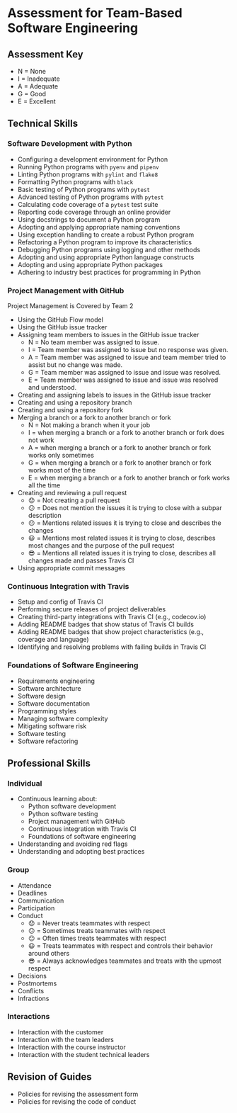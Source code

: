 # Assessment for Team-Based Software Engineering

## Assessment Key

* N = None
* I = Inadequate
* A = Adequate
* G = Good
* E = Excellent

## Technical Skills

### Software Development with Python

* Configuring a development environment for Python
* Running Python programs with `pyenv` and `pipenv`
* Linting Python programs with `pylint` and `flake8`
* Formatting Python programs with `black`
* Basic testing of Python programs with `pytest`
* Advanced testing of Python programs with `pytest`
* Calculating code coverage of a `pytest` test suite
* Reporting code coverage through an online provider
* Using docstrings to document a Python program
* Adopting and applying appropriate naming conventions
* Using exception handling to create a robust Python program
* Refactoring a Python program to improve its characteristics
* Debugging Python programs using logging and other methods
* Adopting and using appropriate Python language constructs
* Adopting and using appropriate Python packages
* Adhering to industry best practices for programming in Python

### Project Management with GitHub

Project Management is Covered by Team 2

* Using the GitHub Flow model
* Using the GitHub issue tracker
* Assigning team members to issues in the GitHub issue tracker
  * N = No team member was assigned to issue.
  * I = Team member was assigned to issue but no response was given.
  * A = Team member was assigned to issue and team member tried to assist
  but no change was made.
  * G = Team member was assigned to issue and issue was resolved.
  * E = Team member was assigned to issue and issue was resolved and understood.
* Creating and assigning labels to issues in the GitHub issue tracker
* Creating and using a repository branch
* Creating and using a repository fork
* Merging a branch or a fork to another branch or fork
  * N = Not making a branch when it your job
  * I = when merging a branch or a fork to another branch or fork does not work
  * A = when merging a branch or a fork to another branch or fork works only
  sometimes
  * G = when merging a branch or a fork to another branch or fork works most of
  the time
  * E = when merging a branch or a fork to another branch or fork works all the
  time
* Creating and reviewing a pull request
  * :disappointed: = Not creating a pull request
  * :confused: = Does not mention the issues it is trying to close with a subpar
  description
  * :neutral_face: = Mentions related issues it is trying to close and describes
  the changes
  * :smiley: = Mentions most related issues it is trying to close, describes
  most changes and the purpose of the pull request
  * :sunglasses: = Mentions all related issues it is trying to close, describes
  all changes made and passes Travis CI
* Using appropriate commit messages

### Continuous Integration with Travis

* Setup and config of Travis CI
* Performing secure releases of project deliverables
* Creating third-party integrations with Travis CI (e.g., codecov.io)
* Adding README badges that show status of Travis CI builds
* Adding README badges that show project characteristics (e.g., coverage and
  language)
* Identifying and resolving problems with failing builds in Travis CI

### Foundations of Software Engineering

* Requirements engineering
* Software architecture
* Software design
* Software documentation
* Programming styles
* Managing software complexity
* Mitigating software risk
* Software testing
* Software refactoring

## Professional Skills

### Individual

* Continuous learning about:
  * Python software development
  * Python software testing
  * Project management with GitHub
  * Continuous integration with Travis CI
  * Foundations of software engineering
* Understanding and avoiding red flags
* Understanding and adopting best practices

### Group

* Attendance
* Deadlines
* Communication
* Participation
* Conduct
  * :disappointed: = Never treats teammates with respect
  * :confused: = Sometimes treats teammates with respect
  * :neutral_face: = Often times treats teammates with respect
  * :smiley: = Treats teammates with respect and controls their behavior around others
  * :sunglasses: = Always acknowledges teammates and treats with the upmost respect
* Decisions
* Postmortems
* Conflicts
* Infractions

### Interactions

* Interaction with the customer
* Interaction with the team leaders
* Interaction with the course instructor
* Interaction with the student technical leaders

## Revision of Guides

* Policies for revising the assessment form
* Policies for revising the code of conduct
